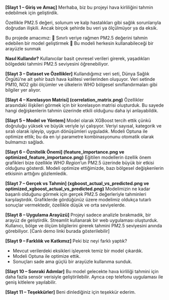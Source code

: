**\[Slayt 1 – Giriş ve Amaç]**
Merhaba, biz bu projeyi hava kirliliğini tahmin edebilmek için geliştirdik.

Özellikle PM2.5 değeri, solunum ve kalp hastalıkları gibi sağlık sorunlarıyla doğrudan ilişkili. Ancak birçok şehirde bu veri ya ölçülmüyor ya da eksik.

Bu projede amacımız:
📌 Sınırlı veriye rağmen PM2.5 değerini tahmin edebilen bir model geliştirmek
📌 Bu modeli herkesin kullanabileceği bir arayüzle sunmak

**Nasıl Kullanılır?**
Kullanıcılar basit çevresel verileri girerek, yaşadıkları bölgedeki tahmini PM2.5 seviyesini öğrenebiliyor.

**\[Slayt 3 – Dataset ve Özellikler]**
Kullandığımız veri seti, Dünya Sağlık Örgütü’ne ait şehir bazlı hava kalitesi verilerinden oluşuyor.
Veri setinde PM10, NO2 gibi ölçümler ve ülkelerin WHO bölgesel sınıflandırmaları gibi bilgiler yer alıyor.

**\[Slayt 4 – Korelasyon Matrisi] (correlation\_matrix.png)**
Özellikler arasındaki ilişkileri görmek için bir korelasyon matrisi oluşturduk. Bu sayede hangi değişkenlerin tahmin üzerinde etkili olduğunu daha iyi anlayabildik.

**\[Slayt 5 – Model ve Yöntem]**
Model olarak XGBoost tercih ettik çünkü doğruluğu yüksek ve büyük veriyle iyi çalışıyor.
Veriyi sayısal, kategorik ve sıralı olarak işleyip, uygun dönüşümleri uyguladık.
Modeli Optuna ile optimize ettik; bu da en iyi parametre kombinasyonunu otomatik olarak bulmamızı sağladı.

**\[Slayt 6 – Öznitelik Önemi] (feature\_importance.png ve optimized\_feature\_importance.png)**
Eğitilen modellerin özellik önem grafikleri bize özellikle *WHO Region*’un PM2.5 üzerinde büyük bir etkisi olduğunu gösterdi.
Modeli optimize ettiğimizde, bazı bölgesel değişkenlerin etkisinin arttığını gözlemledik.

**\[Slayt 7 – Gerçek vs Tahmin] (xgboost\_actual\_vs\_predicted.png ve optimized\_xgboost\_actual\_vs\_predicted.png)**
Modelimizin ne kadar başarılı olduğunu görmek için gerçek PM2.5 değerleriyle tahminleri karşılaştırdık.
Grafiklerde gördüğünüz üzere modelimiz oldukça tutarlı sonuçlar vermektedir, özellikle düşük ve orta seviyelerde.

**\[Slayt 8 – Uygulama Arayüzü]**
Projeyi sadece analizle bırakmadık, bir arayüz de geliştirdik.
Streamlit kullanarak bir web uygulaması oluşturduk. Kullanıcı, bölge ve ölçüm bilgilerini girerek tahmini PM2.5 seviyesini anında görebiliyor.
\[Canlı demo linki burada gösterilebilir]

**\[Slayt 9 – Farklılık ve Katkımız]**
Peki biz neyi farklı yaptık?

* Mevcut verilerdeki eksikleri işleyerek temiz bir model çıkardık.
* Modeli Optuna ile optimize ettik.
* Sonuçları sade ama güçlü bir arayüzle kullanıma sunduk.

**\[Slayt 10 – Sonraki Adımlar]**
Bu model gelecekte hava kirliliği tahmini için daha fazla sensör verisiyle geliştirilebilir.
Ayrıca cep telefonu uygulaması ile geniş kitlelere yayılabilir.

**\[Slayt 11 – Teşekkürler]**
Beni dinlediğiniz için teşekkür ederim.
